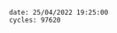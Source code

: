 

                date: 25/04/2022 19:25:00
                cycles: 97620

                         